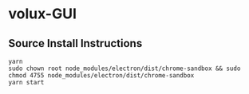 # volux-GUI

## Source Install Instructions

    yarn
    sudo chown root node_modules/electron/dist/chrome-sandbox && sudo chmod 4755 node_modules/electron/dist/chrome-sandbox
    yarn start
